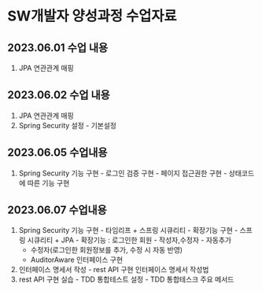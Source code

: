 # SW개발자 양성과정 수업자료

## 2023.06.01 수업 내용
  1) JPA 연관관계 매핑
## 2023.06.02 수업 내용
  1) JPA 연관관계 매핑
  2) Spring Security 설정
    - 기본설정
## 2023.06.05 수업내용
  1) Spring Security 기능 구현
    - 로그인 검증 구현
    - 페이지 접근권한 구현
    - 상태코드에 따른 기능 구현
## 2023.06.07 수업내용
  1) Spring Security 기능 구현
    - 타임리프 + 스프링 시큐리티 - 확장기능 구현
    - 스프링 시큐리티 + JPA - 확장기능 : 로그인한 회원 - 작성자,수정자 - 자동추가
      - 수정자(로그인한 회원정보를 추가, 수정 시 자동 반영)
      - AuditorAware 인터페이스 구현
  2) 인터페이스 명세서 작성
    - rest API 구현 인터페이스 명세서 작성법
  3) rest API 구현 실습
    - TDD 통합테스트 설정
    - TDD 통합테스크 주요 메서드